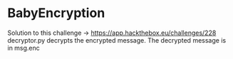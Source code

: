 # BabyEncryption
Solution to this challenge -> https://app.hackthebox.eu/challenges/228
decryptor.py decrypts the encrypted message.
The decrypted message is in msg.enc
